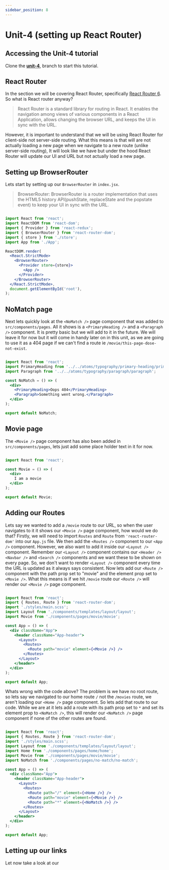 ```yaml
---
sidebar_position: 8
---
```


# Unit-4 (setting up React Router)

## Accessing the Unit-4 tutorial 

Clone the **[unit-4](https://github.com/paul-blackwell/movie-search/tree/unit-4)**, branch to start this tutorial.

## React Router

In the section we will be covering React Router, specifically [React Router 6](https://reactrouter.com/). So what is React router anyway? 

> React Router is a standard library for routing in React. It enables the navigation among views of various components in a React Application, allows changing the browser URL, and keeps the UI in sync with the URL.

However, it is important to understand that we will be using React Router for client-side not server-side routing. What this means is that will are not actually loading a new page when we navigate to a new route (unlike server-side routing), It will look like we have but under the hood React Router will update our UI and URL but not actually load a new page. 

## Setting up BrowserRouter

Lets start by setting up our `BrowserRouter` in `index.jsx`.

> BrowserRouter: BrowserRouter is a router implementation that uses the HTML5 history API(pushState, replaceState and the popstate event) to keep your UI in sync with the URL.

```jsx

import React from 'react';
import ReactDOM from 'react-dom';
import { Provider } from 'react-redux';
import { BrowserRouter } from 'react-router-dom';
import { store } from './store';
import App from './App';

ReactDOM.render(
  <React.StrictMode>
    <BrowserRouter>
      <Provider store={store}>
        <App />
      </Provider>
    </BrowserRouter>
  </React.StrictMode>,
  document.getElementById('root'),
);

```

## NoMatch page

Next lets quickly look at the `<NoMatch />` page component that was added to `src/components/pages`. All it shows is a `<PrimaryHeading />` and a `<Paragraph />` component. It is pretty basic but we will add to it in the future. We will leave it for now but it will come in handy later on in this unit, as we are going to use it as a 404 page if we can't find a route ie `/movie/this-page-dose-not-exist`.

``` jsx

import React from 'react';
import PrimaryHeading from '../../atoms/typography/primary-heading/primary-heading';
import Paragraph from '../../atoms/typography/paragraph/paragraph';

const NoMatch = () => (
  <div>
    <PrimaryHeading>Oops 404</PrimaryHeading>
    <Paragraph>Something went wrong.</Paragraph>
  </div>
);

export default NoMatch;

```

## Movie page

The `<Movie />` page component has also been added in `src/components/pages`, lets just add some place holder text in it for now. 

``` jsx

import React from 'react';

const Movie = () => (
  <div>
    I am a movie
  </div>
);

export default Movie;


```

## Adding our Routes

Lets say we wanted to add a `/movie` route to our URL, so when the user navigates to it it shows our `<Movie />` page component, how would we do that? Firstly, we will need to import `Routes` and `Route` from `'react-router-dom'` into our `App.js` file. We then add the `<Routes />` component to our `<App />` component. However, we also want to add it inside our `<Layout />` component. Remember our `<Layout />` component contains our `<Header />` `<Navbar />` and `<Search />` components and we want these to be shown on every page. So, we don't want to render `<Layout />` component every time the URL is updated as it always says consistent. Now lets add our `<Route />` component with the path prop set to "movie" and the element prop set to `<Movie />`. What this means is if we hit `/movie` route our `<Route />` will render our `<Movie />` page component.

``` jsx

import React from 'react';
import { Routes, Route } from 'react-router-dom';
import './styles/main.scss';
import Layout from './components/templates/layout/layout';
import Movie from './components/pages/movie/movie';

const App = () => (
  <div className="App">
    <header className="App-header">
      <Layout>
        <Routes>
          <Route path="movie" element={<Movie />} />
        </Routes>
      </Layout>
    </header>
  </div>
);

export default App;

```

Whats wrong with the code above? The problem is we have no root route, so lets say we navigated to our home route `/` not the `/movies` route, we aren't loading our `<Home />` page component. So lets add that route to our code. While we are at it lets add a route with its path prop set to `*` and set its element prop to `<NoMatch />`, this will render our `<NoMatch />` page component if none of the other routes are found.

``` jsx

import React from 'react';
import { Routes, Route } from 'react-router-dom';
import './styles/main.scss';
import Layout from './components/templates/layout/layout';
import Home from './components/pages/home/home';
import Movie from './components/pages/movie/movie';
import NoMatch from './components/pages/no-match/no-match';

const App = () => (
  <div className="App">
    <header className="App-header">
      <Layout>
        <Routes>
          <Route path="/" element={<Home />} />
          <Route path="movie" element={<Movie />} />
          <Route path="*" element={<NoMatch />} />
        </Routes>
      </Layout>
    </header>
  </div>
);

export default App;

```

## Letting up our links 

Let now take a look at our 
